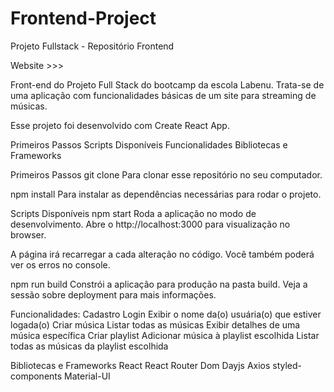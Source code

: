 # Frontend-Project
Projeto Fullstack - Repositório Frontend

Website >>> 

Front-end do Projeto Full Stack do bootcamp da escola Labenu. Trata-se de uma aplicação com funcionalidades básicas de um site para streaming de músicas.

Esse projeto foi desenvolvido com Create React App.


Primeiros Passos
Scripts Disponíveis
Funcionalidades
Bibliotecas e Frameworks

Primeiros Passos
git clone <repository-url>
Para clonar esse repositório no seu computador.

npm install
Para instalar as dependências necessárias para rodar o projeto.


Scripts Disponíveis
npm start
Roda a aplicação no modo de desenvolvimento.
Abre o http://localhost:3000 para visualização no browser.

A página irá recarregar a cada alteração no código.
Você também poderá ver os erros no console.

npm run build
Constrói a aplicação para produção na pasta build.
Veja a sessão sobre deployment para mais informações.


Funcionalidades:
Cadastro
Login
Exibir o nome da(o) usuária(o) que estiver logada(o)
Criar música
Listar todas as músicas
Exibir detalhes de uma música específica
Criar playlist
Adicionar música à playlist escolhida
Listar todas as músicas da playlist escolhida

Bibliotecas e Frameworks
React
React Router Dom
Dayjs
Axios
styled-components
Material-UI

